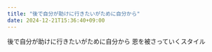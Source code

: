 ```yaml
---
title: "後で自分が助けに行きたいがために自分から"
date: 2024-12-21T15:36:40+09:00
---
```

後で自分が助けに行きたいがために自分から
恩を被さっていくスタイル
